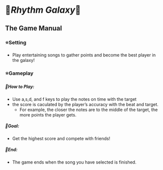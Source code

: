 # :milky_way:_**Rhythm Galaxy**_:milky_way:

## The Game Manual

### :star:Setting
  - Play entertaining songs to gather points and become the best player in the galaxy! 
  
### :star:Gameplay
##### :gem:How to Play:
  - Use a,s,d, and f keys to play the notes on time with the target
  - the score is caculated by the player’s accuracy with the beat and target.
    - For example, the closer the notes are to the middle of the target, the more points the player gets.
 
##### :gem:Goal:
  - Get the highest score and compete with friends! 

##### :gem:End:
  - The game ends when the song you have selected is finished.
